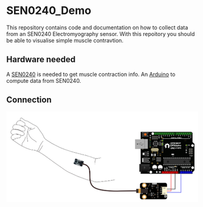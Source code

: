 # SEN0240_Demo
This repository contains code and documentation on how to collect data from an SEN0240 Electromyography sensor.
With this repoitory you should be able to visualise simple muscle contravtion.

## Hardware needed
A [SEN0240](https://www.dfrobot.com/product-1661.html) is needed to get muscle contraction info.
An [Arduino](https://store.arduino.cc/) to compute data from SEN0240.

## Connection

![](img/Emg_schema.png)
